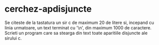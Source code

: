 # cerchez-apdisjuncte
Se citeste de la tastatura un sir c de maximum 20 de litere si, incepand cu linia urmatoare, un text terminat cu '\n', din maximum 1000 de caractere. Scrieti un program care sa stearga din text toate aparitiile disjuncte ale sirului c.
